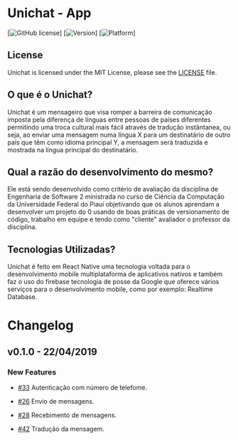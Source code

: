 # Unichat - App

[![GitHub license](https://img.shields.io/badge/license-MIT-blue.svg)]
[![Version](https://img.shields.io/badge/Version-1.0-blue.svg)]
[![Platform](https://img.shields.io/badge/React%20Native-App-green.svg)]

## License
Unichat is licensed under the MIT License, please see the [LICENSE](LICENSE) file.


## O que é o Unichat?
Unichat é um mensageiro que visa romper a barreira de comunicação imposta pela diferença de línguas entre pessoas de países diferentes permitindo uma troca cultural mais fácil através de tradução instântanea, ou seja, ao enviar uma mensagem numa língua X para um destinatário de outro país que têm como idioma principal Y, a mensagem será traduzida e mostrada na língua principal do destinatário.
## Qual a razão do desenvolvimento do mesmo?
Ele está sendo desenvolvido como critério de avaliação da disciplina de Engenharia de Software 2 ministrada no curso de Ciência da Computação da Universidade Federal do Piauí objetivando que os alunos aprendam a desenvolver um projeto do 0 usando de boas práticas de versionamento de código, trabalho em equipe e tendo como "cliente" avaliador o professor da disciplina.
## Tecnologias Utilizadas?
Unichat é feito em React Native uma tecnologia voltada para o desenvolvimento mobile multiplataforma de aplicativos nativos e também faz o uso do firebase tecnologia de posse da Google que oferece vários serviços para o desenvolvimento mobile, como por exemplo: Realtime Database.



# Changelog
## v0.1.0 - 22/04/2019                                                                                                                                                                                                                                                  
### New Features
 * [#33](https://github.com/ES2-UFPI/Unichat/pull/33) Autenticação com número de telefome.
  
 * [#26](https://github.com/ES2-UFPI/Unichat/pull/26) Envio de mensagens.
  
 * [#28](https://github.com/ES2-UFPI/Unichat/pull/28) Recebimento de mensagens.
  
 * [#42](https://github.com/ES2-UFPI/Unichat/pull/42) Tradução da mensagem.
